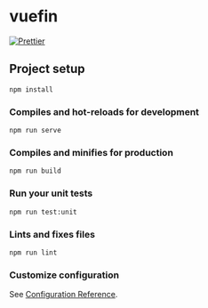 # vuefin
[![Prettier](https://github.com/mateuslourenco/vuefin/actions/workflows/prettier.yml/badge.svg)](https://github.com/mateuslourenco/vuefin/actions/workflows/prettier.yml)

## Project setup
```
npm install
```

### Compiles and hot-reloads for development
```
npm run serve
```

### Compiles and minifies for production
```
npm run build
```

### Run your unit tests
```
npm run test:unit
```

### Lints and fixes files
```
npm run lint
```

### Customize configuration
See [Configuration Reference](https://cli.vuejs.org/config/).

